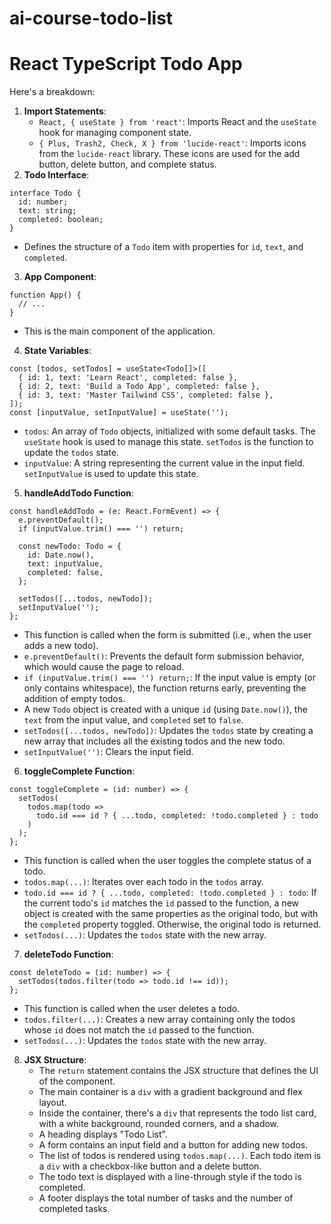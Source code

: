 # ai-course-todo-list


# React TypeScript Todo App

Here's a breakdown:
1. **Import Statements**:
   * `React, { useState } from 'react'`: Imports React and the `useState` hook for managing component state.
   * `{ Plus, Trash2, Check, X } from 'lucide-react'`: Imports icons from the `lucide-react` library. These icons are used for the add button, delete button, and complete status.
2. **Todo Interface**:

```
interface Todo {
  id: number;
  text: string;
  completed: boolean;
}

```

   * Defines the structure of a `Todo` item with properties for `id`, `text`, and `completed`.
3. **App Component**:

```
function App() {
  // ...
}

```

   * This is the main component of the application.
4. **State Variables**:

```
const [todos, setTodos] = useState<Todo[]>([
  { id: 1, text: 'Learn React', completed: false },
  { id: 2, text: 'Build a Todo App', completed: false },
  { id: 3, text: 'Master Tailwind CSS', completed: false },
]);
const [inputValue, setInputValue] = useState('');

```

   * `todos`: An array of `Todo` objects, initialized with some default tasks. The `useState` hook is used to manage this state. `setTodos` is the function to update the `todos` state.
   * `inputValue`: A string representing the current value in the input field. `setInputValue` is used to update this state.
5. **handleAddTodo Function**:

```
const handleAddTodo = (e: React.FormEvent) => {
  e.preventDefault();
  if (inputValue.trim() === '') return;

  const newTodo: Todo = {
    id: Date.now(),
    text: inputValue,
    completed: false,
  };

  setTodos([...todos, newTodo]);
  setInputValue('');
};

```

   * This function is called when the form is submitted (i.e., when the user adds a new todo).
   * `e.preventDefault()`: Prevents the default form submission behavior, which would cause the page to reload.
   * `if (inputValue.trim() === '') return;`: If the input value is empty (or only contains whitespace), the function returns early, preventing the addition of empty todos.
   * A new `Todo` object is created with a unique `id` (using `Date.now()`), the `text` from the input value, and `completed` set to `false`.
   * `setTodos([...todos, newTodo])`: Updates the `todos` state by creating a new array that includes all the existing todos and the new todo.
   * `setInputValue('')`: Clears the input field.
6. **toggleComplete Function**:

```
const toggleComplete = (id: number) => {
  setTodos(
    todos.map(todo =>
      todo.id === id ? { ...todo, completed: !todo.completed } : todo
    )
  );
};

```

   * This function is called when the user toggles the complete status of a todo.
   * `todos.map(...)`: Iterates over each todo in the `todos` array.
   * `todo.id === id ? { ...todo, completed: !todo.completed } : todo`: If the current todo's `id` matches the `id` passed to the function, a new object is created with the same properties as the original todo, but with the `completed` property toggled. Otherwise, the original todo is returned.
   * `setTodos(...)`: Updates the `todos` state with the new array.
7. **deleteTodo Function**:

```
const deleteTodo = (id: number) => {
  setTodos(todos.filter(todo => todo.id !== id));
};

```

   * This function is called when the user deletes a todo.
   * `todos.filter(...)`: Creates a new array containing only the todos whose `id` does not match the `id` passed to the function.
   * `setTodos(...)`: Updates the `todos` state with the new array.
8. **JSX Structure**:
   * The `return` statement contains the JSX structure that defines the UI of the component.
   * The main container is a `div` with a gradient background and flex layout.
   * Inside the container, there's a `div` that represents the todo list card, with a white background, rounded corners, and a shadow.
   * A heading displays "Todo List".
   * A form contains an input field and a button for adding new todos.
   * The list of todos is rendered using `todos.map(...)`. Each todo item is a `div` with a checkbox-like button and a delete button.
   * The todo text is displayed with a line-through style if the todo is completed.
   * A footer displays the total number of tasks and the number of completed tasks.
